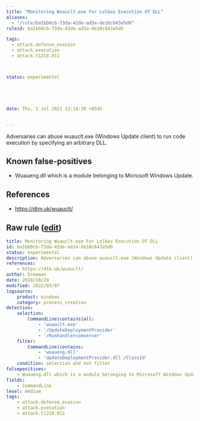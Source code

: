 ```yaml
---
title: "Monitoring Wuauclt.exe For Lolbas Execution Of DLL"
aliases:
  - "/rule/ba1bb0cb-73da-42de-ad3a-de10c643a5d0"
ruleid: ba1bb0cb-73da-42de-ad3a-de10c643a5d0

tags:
  - attack.defense_evasion
  - attack.execution
  - attack.t1218.011



status: experimental





date: Thu, 1 Jul 2021 12:18:30 +0545


---
```


Adversaries can abuse wuauclt.exe (Windows Update client) to run code execution by specifying an arbitrary DLL.

<!--more-->


## Known false-positives

* Wuaueng.dll which is a module belonging to Microsoft Windows Update.



## References

* https://dtm.uk/wuauclt/


## Raw rule ([edit](https://github.com/SigmaHQ/sigma/edit/master/rules/windows/process_creation/proc_creation_win_lolbas_execution_of_wuauclt.yml))
```yaml
title: Monitoring Wuauclt.exe For Lolbas Execution Of DLL
id: ba1bb0cb-73da-42de-ad3a-de10c643a5d0
status: experimental
description: Adversaries can abuse wuauclt.exe (Windows Update client) to run code execution by specifying an arbitrary DLL.
references:
    - https://dtm.uk/wuauclt/
author: Sreeman
date: 2020/10/29
modified: 2022/03/07
logsource:
    product: windows
    category: process_creation
detection:
    selection:
        CommandLine|contains|all:
            - 'wuauclt.exe'
            - '/UpdateDeploymentProvider'
            - '/Runhandlercomserver'
    filter:
        CommandLine|contains:
            - 'wuaueng.dll'
            - 'UpdateDeploymentProvider.dll /ClassId'
    condition: selection and not filter
falsepositives:
    - Wuaueng.dll which is a module belonging to Microsoft Windows Update.
fields:
    - CommandLine
level: medium
tags:
    - attack.defense_evasion
    - attack.execution
    - attack.t1218.011

```
